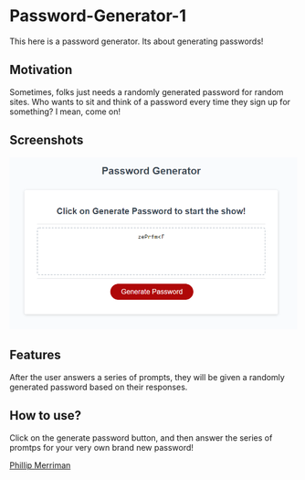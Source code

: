 # Password-Generator-1
This here is a password generator. Its about generating passwords!

## Motivation
Sometimes, folks just needs a randomly generated password for random sites. Who wants to sit and think of a password every time they sign up for something? I mean, come on!
 
## Screenshots
![password generator screenshot](./image/pwg.png)

## Features
After the user answers a series of prompts, they will be given a randomly generated password based on their responses.

## How to use?
Click on the generate password button, and then answer the series of promtps for your very own brand new password!

[Phillip Merriman](https://www.linkedin.com/in/phillip-merriman-jr-62227485/)